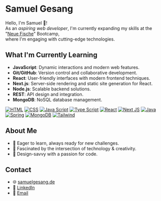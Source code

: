 # Samuel Gesang

Hello, I'm Samuel 👋!  
As an _aspiring web developer_, I'm currently expanding my skills at the "[Neue Fische](https://neuefische.de)" Bootcamp,  
where I'm engaging with cutting-edge technologies.


## What I'm Currently Learning
- **JavaScript**: Dynamic interactions and modern web features.
- **Git/GitHub**: Version control and collaborative development.
- **React**: User-friendly interfaces with modern frontend techniques.
- **Next.js**: Server-side rendering and static site generation for React.
- **Node.js**: Scalable backend solutions.
- **REST**: API design and integration.
- **MongoDB**: NoSQL database management.

[![HTML](https://skillicons.dev/icons?i=html)](#) [![CSS](https://skillicons.dev/icons?i=css)](#) [![Java Script](https://skillicons.dev/icons?i=js)](#) [![Type Script](https://skillicons.dev/icons?i=ts)](#) [![React](https://skillicons.dev/icons?i=react)](#) [![Next JS](https://skillicons.dev/icons?i=nextjs)](#) [![Java](https://skillicons.dev/icons?i=java)](#) [![Spring](https://skillicons.dev/icons?i=spring)](#) [![MongoDB](https://skillicons.dev/icons?i=mongodb)](#) [![Tailwind](https://skillicons.dev/icons?i=tailwind)](#)



## About Me
- 🚀 Eager to learn, always ready for new challenges.
- 🎨 Fascinated by the intersection of technology & creativity.
- 💼 Design-savvy with a passion for code.

## Contact
- 🌐 [samuelgesang.de](https://samuelgesang.de)
- 🔗 [LinkedIn](https://www.linkedin.com/in/samuel-gesang/)
- 📧 [Email](mailto:sgesang@mailo.com)
